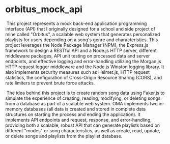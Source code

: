 # orbitus_mock_api
&nbsp;This project represents a mock back-end application programming interface (API) that I originally designed for a school and side project of mine called "Orbitus", a scalable web system that generates personalized playlists for users depending on a song's genre and characteristics.  This project leverages the Node Package Manager (NPM), the Express.js framework to design a RESTful API and a Node.js HTTP server, different middleware packages, API unit testing on processed data and server endpoints, and effective logging and error-handling utilizing the Morgan.js HTTP request logger middleware and the Node.js Winston logging library.  It also implements security measures such as Helmet.js, HTTP request statistics, the configuration of Cross-Origin Resource Sharing (CORS), and rate limiters to prevent brute force attacks.

&nbsp;The idea behind this project is to create random song data using Faker.js to simulate the experience of creating, reading, modifying, or deleting songs from a database as part of a scalable web system.  OMA implements two in-memory databases (all data is created and stored in complete data structures on starting the process and ending the application).  It implements API endpoints and request, response, and error-handling, providing both a scalable, robust API that can generate playlists based on different "modes" or song characteristics, as well as create, read, update, or delete songs and playlists from the playlist database.
